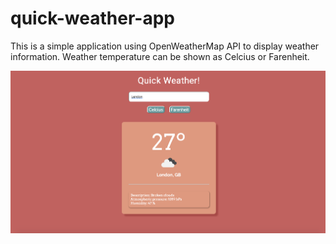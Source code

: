 # quick-weather-app

This is a simple application using OpenWeatherMap API to display weather information. Weather temperature can be shown as Celcius or Farenheit. 

![alt text](images/weather.png)

